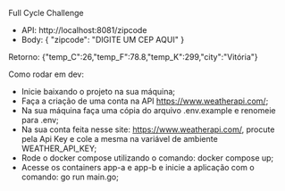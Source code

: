 Full Cycle Challenge

- API: http://localhost:8081/zipcode
- Body: { "zipcode": "DIGITE UM CEP AQUI" }

Retorno: {"temp_C":26,"temp_F":78.8,"temp_K":299,"city":"Vitória"}

Como rodar em dev:

- Inicie baixando o projeto na sua máquina;
- Faça a criação de uma conta na API https://www.weatherapi.com/;
- Na sua máquina faça uma cópia do arquivo .env.example e renomeie para .env;
- Na sua conta feita nesse site: https://www.weatherapi.com/, procute pela Api Key e cole a mesma na variável de ambiente WEATHER_API_KEY;
- Rode o docker compose utilizando o comando: docker compose up;
- Acesse os containers app-a e app-b e inicie a aplicação com o comando: go run main.go;
